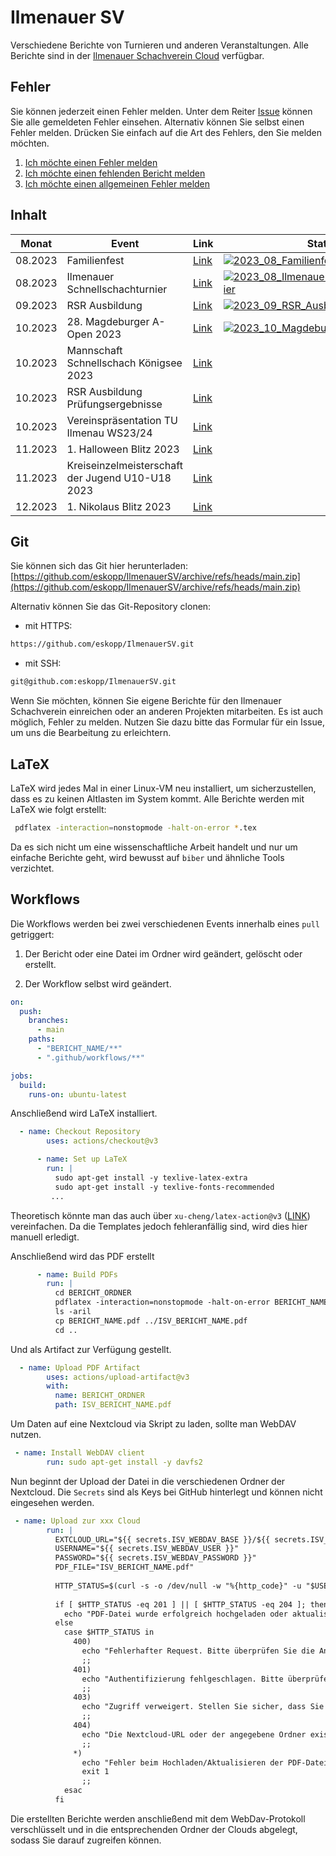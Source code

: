 # Ilmenauer SV
Verschiedene Berichte von Turnieren und anderen Veranstaltungen. Alle Berichte sind in der [Ilmenauer Schachverein Cloud](https://cloud.ilmenauer-schachverein.de) verfügbar.  

## Fehler 
Sie können jederzeit einen Fehler melden. Unter dem Reiter [Issue](https://github.com/eskopp/IlmenauerSV/issues) können Sie alle gemeldeten Fehler einsehen. Alternativ können Sie selbst einen Fehler melden. Drücken Sie einfach auf die Art des Fehlers, den Sie melden möchten.
1. [Ich möchte einen Fehler melden](https://github.com/eskopp/IlmenauerSV/issues/new?assignees=&labels=bug&projects=&template=fehler_melden.md&title=%5BFEHLER%5D+)
2. [Ich möchte einen fehlenden Bericht melden](https://github.com/eskopp/IlmenauerSV/issues/new?assignees=&labels=fehlt&projects=&template=new_bericht.md&title=%5BFEHLT%5D+)
3. [Ich möchte einen allgemeinen Fehler melden](https://github.com/eskopp/IlmenauerSV/issues/new) 


## Inhalt
| Monat   | Event                                  | Link | Status
|---------|----------------------------------------|------|----------------------------------------|
| 08.2023 | Familienfest                           |  [Link](2023_08_Familienfest)    | [![2023_08_Familienfest ](https://github.com/eskopp/IlmenauerSV/actions/workflows/2023_08_Familienfest.yml/badge.svg)](https://github.com/eskopp/IlmenauerSV/actions/workflows/2023_08_Familienfest.yml) |
| 08.2023 | Ilmenauer Schnellschachturnier         |  [Link](2023_08_Ilmenauer_Schnellschachturnier)    | [![2023_08_Ilmenauer_Schnellschachturnier ](https://github.com/eskopp/IlmenauerSV/actions/workflows/2023_08_Ilmenauer_Schnellschachturnier.yml/badge.svg)](https://github.com/eskopp/IlmenauerSV/actions/workflows/2023_08_Ilmenauer_Schnellschachturnier.yml) |
| 09.2023 | RSR Ausbildung                         |  [Link](2023_09_RSR_Ausbildung)    | [![2023_09_RSR_Ausbildung](https://github.com/eskopp/IlmenauerSV/actions/workflows/2023_09_RSR_Ausbildung.yml/badge.svg)](https://github.com/eskopp/IlmenauerSV/actions/workflows/2023_09_RSR_Ausbildung.yml) |
| 10.2023 | 28. Magdeburger A-Open 2023            |  [Link](2023_10_Magdeburg_Open_28)    | [![2023_10_Magdeburg_Open_28](https://github.com/eskopp/IlmenauerSV/actions/workflows/2023_10_Magdeburg_Open_28.yml/badge.svg)](https://github.com/eskopp/IlmenauerSV/actions/workflows/2023_10_Magdeburg_Open_28.yml) |
| 10.2023 | Mannschaft Schnellschach Königsee 2023 |  [Link](2023_10_Mannschaftsschnellschachpokal-Schach-Königssee)    | 
| 10.2023 | RSR Ausbildung Prüfungsergebnisse      |  [Link](2023_10_RSR_Ausbildung_Nachtrag)    |
| 10.2023 | Vereinspräsentation TU Ilmenau WS23/24 |  [Link](2023_10_Vereinspräsentation_TUIlmenau_WS2324)    |
| 11.2023 | 1. Halloween Blitz 2023                |  [Link](2023_11_Halloween_Blitz)    |
| 11.2023 | Kreiseinzelmeisterschaft der Jugend U10-U18 2023             |  [Link](2023_11_KJEM_IK)    |
| 12.2023 | 1. Nikolaus Blitz 2023                 |  [Link](2023_12_Nikolaus_Blitz)    |


## Git 
Sie können sich das Git hier herunterladen: [https://github.com/eskopp/IlmenauerSV/archive/refs/heads/main.zip](https://github.com/eskopp/IlmenauerSV/archive/refs/heads/main.zip)

Alternativ können Sie das Git-Repository clonen:

- mit HTTPS: 
```bash
https://github.com/eskopp/IlmenauerSV.git
```

- mit SSH:

```bash
git@github.com:eskopp/IlmenauerSV.git
```


Wenn Sie möchten, können Sie eigene Berichte für den Ilmenauer Schachverein einreichen oder an anderen Projekten mitarbeiten. Es ist auch möglich, Fehler zu melden. Nutzen Sie dazu bitte das Formular für ein Issue, um uns die Bearbeitung zu erleichtern.

## LaTeX
LaTeX wird jedes Mal in einer Linux-VM neu installiert, um sicherzustellen, dass es zu keinen Altlasten im System kommt. Alle Berichte werden mit LaTeX wie folgt erstellt:

```bash
 pdflatex -interaction=nonstopmode -halt-on-error *.tex
```
Da es sich nicht um eine wissenschaftliche Arbeit handelt und nur um einfache Berichte geht, wird bewusst auf ``biber`` und ähnliche Tools verzichtet.


## Workflows
Die Workflows werden bei zwei verschiedenen Events innerhalb eines ``pull`` getriggert:

1. Der Bericht oder eine Datei im Ordner wird geändert, gelöscht oder erstellt.

2. Der Workflow selbst wird geändert.

```yml
on:
  push:
    branches:
      - main
    paths:
      - "BERICHT_NAME/**"
      - ".github/workflows/**"

jobs:
  build:
    runs-on: ubuntu-latest
```
Anschließend wird LaTeX installiert.

```yml
  - name: Checkout Repository
        uses: actions/checkout@v3

      - name: Set up LaTeX
        run: |
          sudo apt-get install -y texlive-latex-extra
          sudo apt-get install -y texlive-fonts-recommended
         ...
```

Theoretisch könnte man das auch über ``xu-cheng/latex-action@v3`` ([LINK](https://github.com/marketplace/actions/github-action-for-latex)) vereinfachen. Da die Templates jedoch fehleranfällig sind, wird dies hier manuell erledigt.


Anschließend wird das PDF erstellt
```yml
      - name: Build PDFs
        run: |
          cd BERICHT_ORDNER
          pdflatex -interaction=nonstopmode -halt-on-error BERICHT_NAME.tex
          ls -aril
          cp BERICHT_NAME.pdf ../ISV_BERICHT_NAME.pdf
          cd ..
```

 Und als Artifact zur Verfügung gestellt.
```yml
  - name: Upload PDF Artifact
        uses: actions/upload-artifact@v3
        with:
          name: BERICHT_ORDNER
          path: ISV_BERICHT_NAME.pdf
```

Um Daten auf eine Nextcloud via Skript zu laden, sollte man WebDAV nutzen.

```yml
 - name: Install WebDAV client
        run: sudo apt-get install -y davfs2
```

Nun beginnt der Upload der Datei in die verschiedenen Ordner der Nextcloud. Die ``Secrets`` sind als Keys bei GitHub hinterlegt und können nicht eingesehen werden.
```yml
 - name: Upload zur xxx Cloud
        run: |
          EXTCLOUD_URL="${{ secrets.ISV_WEBDAV_BASE }}/${{ secrets.ISV_WEBDAV_PATH }}/"
          USERNAME="${{ secrets.ISV_WEBDAV_USER }}"
          PASSWORD="${{ secrets.ISV_WEBDAV_PASSWORD }}"
          PDF_FILE="ISV_BERICHT_NAME.pdf"
          
          HTTP_STATUS=$(curl -s -o /dev/null -w "%{http_code}" -u "$USERNAME:$PASSWORD" -T "$PDF_FILE" "$EXTCLOUD_URL")
      
          if [ $HTTP_STATUS -eq 201 ] || [ $HTTP_STATUS -eq 204 ]; then
            echo "PDF-Datei wurde erfolgreich hochgeladen oder aktualisiert."
          else
            case $HTTP_STATUS in
              400)
                echo "Fehlerhafter Request. Bitte überprüfen Sie die Anfrageparameter."
                ;;
              401)
                echo "Authentifizierung fehlgeschlagen. Bitte überprüfen Sie die Zugangsdaten."
                ;;
              403)
                echo "Zugriff verweigert. Stellen Sie sicher, dass Sie die erforderlichen Berechtigungen haben."
                ;;
              404)
                echo "Die Nextcloud-URL oder der angegebene Ordner existiert nicht."
                ;;
              *)
                echo "Fehler beim Hochladen/Aktualisieren der PDF-Datei. Serverantwort-Statuscode: $HTTP_STATUS"
                exit 1  
                ;;
            esac
          fi

```

Die erstellten Berichte werden anschließend mit dem WebDav-Protokoll verschlüsselt und in die entsprechenden Ordner der Clouds abgelegt, sodass Sie darauf zugreifen können.
